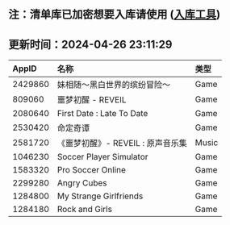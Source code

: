 ## 注：清单库已加密想要入库请使用 ([入库工具](https://github.com/BlankTMing/ManifestAutoUpdate/releases))

## 更新时间：2024-04-26 23:11:29
| AppID | 名称 | 类型  |
| :-------------------- | :----------------------------- | :----------- |
| 2429860 | 妹相随～黑白世界的缤纷冒险～| Game |
| 809060 | 噩梦初醒 - REVEIL| Game |
| 2080640 | First Date : Late To Date| Game |
| 2530420 | 命定奇谭| Game |
| 2581720 | 《噩梦初醒》- REVEIL : 原声音乐集| Music |
| 1046230 | Soccer Player Simulator| Game |
| 1583320 | Pro Soccer Online| Game |
| 2299280 | Angry Cubes| Game |
| 1284800 | My Strange Girlfriends| Game |
| 1284180 | Rock and Girls| Game |
